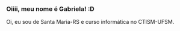### Oiiii, meu nome é Gabriela! :D

Oi, eu sou de Santa Maria-RS e curso informática no CTISM-UFSM.

<!--
**gabstopper-gameplays/gabstopper-gameplays** is a ✨ _special_ ✨ repository because its `README.md` (this file) appears on your GitHub profile.

Here are some ideas to get you started:

- 🔭 I’m currently working on ...
- 🌱 I’m currently learning ...
- 👯 I’m looking to collaborate on ...
- 🤔 I’m looking for help with ...
- 💬 Ask me about ...
- 📫 How to reach me: ...
- 😄 Pronouns: ...
- ⚡ Fun fact: ...
-->
